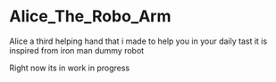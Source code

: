 # Alice_The_Robo_Arm
Alice a third helping hand that i made to help you in your daily tast it is inspired from iron man dummy robot





Right now its in work in progress 
